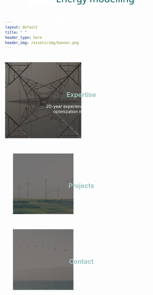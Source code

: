 ```yaml
---
layout: default
title: " "
header_type: hero
header_img: /assets/img/banner.png
---
```


<div style="text-align: center; margin-top: -250px">
  <img src="/assets/img/logo.svg" alt="Nodal-Tools logo" style="max-width: 350px;">
  <p style="color: white; font-size: clamp(1rem, 2vw, 1.4rem);">Modelling solutions, research and innovation for a sustainable energy system</p>
</div>

<div style="height: 100px;"></div>

<div style="position: relative; text-align: center">
  <a href="/expertise/">
    <img src="/assets/img/background_expertize.png" alt="Expertise" style="width: 50%; max-width: 300px; object-fit: contain; display: block;">
    <div style="position: absolute; top: 50%; left: 50%; transform: translate(-50%, -50%); color: white;">
      <h2 style="color: #9bc4beff;">Expertise</h2>
      <p>20-year experience in open source optimization modelling tools</p>
    </div>
  </a>
</div>

<div style="height: 50px;"></div>

<div style="position: relative; text-align: center">
  <a href="/projects/">
    <img src="/assets/img/background_projects.png" alt="Projects" style="width: 50%; max-height: 200px; object-fit: contain; display: block;">
    <div style="position: absolute; top: 50%; left: 50%; transform: translate(-50%, -50%); color: white;">
      <h2 style="color: #9bc4beff;">Projects</h2>
    </div>
  </a>
</div>

<div style="height: 50px;"></div>

<div style="position: relative; text-align: center">
  <a href="/contact/">
    <img src="/assets/img/background_contact.png" alt="Contact" style="width: 50%; max-height: 200px; object-fit: contain; display: block;">
    <div style="position: absolute; top: 50%; left: 50%; transform: translate(-50%, -50%); color: white;">
      <h2 style="color: #9bc4beff;">Contact</h2>
    </div>
  </a>
</div>
